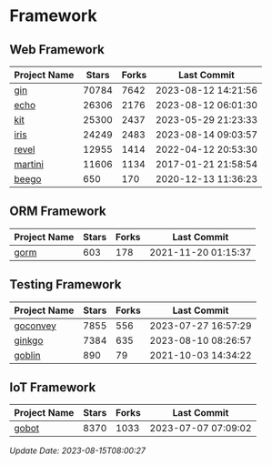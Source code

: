 # Framework

## Web Framework
| Project Name | Stars | Forks | Last Commit |
| ------------ | ----- | ----- | ----------- |
| [gin](https://github.com/gin-gonic/gin) | 70784 | 7642 | 2023-08-12 14:21:56 |
| [echo](https://github.com/labstack/echo) | 26306 | 2176 | 2023-08-12 06:01:30 |
| [kit](https://github.com/go-kit/kit) | 25300 | 2437 | 2023-05-29 21:23:33 |
| [iris](https://github.com/kataras/iris) | 24249 | 2483 | 2023-08-14 09:03:57 |
| [revel](https://github.com/revel/revel) | 12955 | 1414 | 2022-04-12 20:53:30 |
| [martini](https://github.com/go-martini/martini) | 11606 | 1134 | 2017-01-21 21:58:54 |
| [beego](https://github.com/astaxie/beego) | 650 | 170 | 2020-12-13 11:36:23 |

## ORM Framework
| Project Name | Stars | Forks | Last Commit |
| ------------ | ----- | ----- | ----------- |
| [gorm](https://github.com/jinzhu/gorm) | 603 | 178 | 2021-11-20 01:15:37 |

## Testing Framework
| Project Name | Stars | Forks | Last Commit |
| ------------ | ----- | ----- | ----------- |
| [goconvey](https://github.com/smartystreets/goconvey) | 7855 | 556 | 2023-07-27 16:57:29 |
| [ginkgo](https://github.com/onsi/ginkgo) | 7384 | 635 | 2023-08-10 08:26:57 |
| [goblin](https://github.com/franela/goblin) | 890 | 79 | 2021-10-03 14:34:22 |

## IoT Framework
| Project Name | Stars | Forks | Last Commit |
| ------------ | ----- | ----- | ----------- |
| [gobot](https://github.com/hybridgroup/gobot) | 8370 | 1033 | 2023-07-07 07:09:02 |

*Update Date: 2023-08-15T08:00:27*